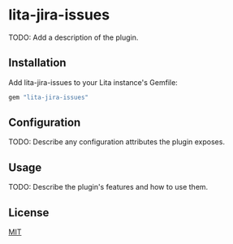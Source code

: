 # lita-jira-issues

TODO: Add a description of the plugin.

## Installation

Add lita-jira-issues to your Lita instance's Gemfile:

``` ruby
gem "lita-jira-issues"
```


## Configuration

TODO: Describe any configuration attributes the plugin exposes.

## Usage

TODO: Describe the plugin's features and how to use them.

## License

[MIT](http://opensource.org/licenses/MIT)
